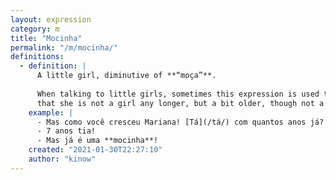 ```yaml
---
layout: expression
category: m
title: "Mocinha"
permalink: "/m/mocinha/"
definitions:
  - definition: |
      A little girl, diminutive of **“moça”**.
    
      When talking to little girls, sometimes this expression is used to tell the girl
      that she is not a girl any longer, but a bit older, though not a woman yet.
    example: |
      - Mas como você cresceu Mariana! [Tá](/tá/) com quantos anos já?
      - 7 anos tia!
      - Mas já é uma **mocinha**!
    created: "2021-01-30T22:27:10"
    author: "kinow"
---
```

